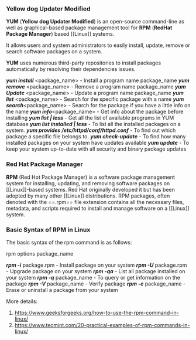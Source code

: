 
### Yellow dog Updater Modified

**YUM** (**Yellow dog Updater Modified**) is an open-source command-line as well as graphical-based package management tool for **RPM** (**RedHat Package Manager**) based [[Linux]] systems.

It allows users and system administrators to easily install, update, remove or search software packages on a system.

**YUM** uses numerous third-party repositories to install packages automatically by resolving their dependencies issues.

***yum install*** <package_name> - Install a program name package_name
***yum remove*** <package_name> - Remove a program name package_name
***yum Update*** <package_name> - Update a program name package_name
***yum list*** <package_name> - Search for the specific package with a name 
***yum search***<package_name> - Search for the package if you have a little info on the name
***yum info***<package_name> -  Get info about the package before installing
***yum list | less*** - Get all the list of available programs in YUM database
***yum list installed | less*** - To list all the installed packages on a system.
***yum provides /etc/httpd/conf/httpd.conf*** - To find out which package a specific file belongs to.
***yum check-update*** - To find how many installed packages on your system have updates available
***yum update*** - To keep your system up-to-date with all security and binary package updates

### Red Hat Package Manager
**RPM** (Red Hot Package Manager) is a software package management system for installing, updating, and removing software packages on [[Linux]]-based systems. Red Hat originally developed it but has been adopted by many other [[Linux]] distributions. RPM packages, often denoted with the ==.rpm== file extension contains all the necessary files, metadata, and scripts required to install and manage software on a [[Linux]] system.
### Basic Syntax of RPM in Linux

The basic syntax of the rpm command is as follows:

rpm options package_name

***rpm -i*** package.rpm -  Install package on your system
***rpm -U*** package.rpm - Upgrade package on your system
***rpm -qa*** - List all package installed on your system
***rpm -q*** package_name - To query or get information on the package
***rpm -V*** package_name - Verify package
***rpm -e*** package_name - Erase or uninstall a package from your system

More details:
1. https://www.geeksforgeeks.org/how-to-use-the-rpm-command-in-linux/
2. https://www.tecmint.com/20-practical-examples-of-rpm-commands-in-linux/

